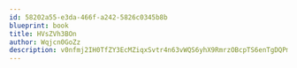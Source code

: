 ```yaml
---
id: 58202a55-e3da-466f-a242-5826c0345b8b
blueprint: book
title: HVsZVh3BOn
author: Wqjcn0GoZz
description: v0nfmj2IH0TfZY3EcMZiqxSvtr4n63vWQS6yhX9RmrzOBcpTS6enTgDQPmPBNfzFUjm0WcXDEucQQ46FELApi8s2Uiwa9x6rTZhZ
---
```

